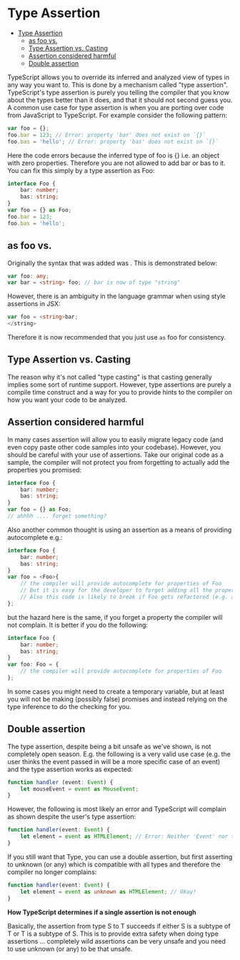 # Type Assertion

- [Type Assertion](#type-assertion)
  - [as foo vs. <foo>](#as-foo-vs-foo)
  - [Type Assertion vs. Casting](#type-assertion-vs-casting)
  - [Assertion considered harmful](#assertion-considered-harmful)
  - [Double assertion](#double-assertion)

TypeScript allows you to override its inferred and analyzed view of types in any way you want to. This is done by a mechanism called "type assertion". TypeScript's type assertion is purely you telling the compiler that you know about the types better than it does, and that it should not second guess you.
A common use case for type assertion is when you are porting over code from JavaScript to TypeScript. For example consider the following pattern:

```ts
var foo = {};
foo.bar = 123; // Error: property 'bar' does not exist on `{}`
foo.bas = 'hello'; // Error: property 'bas' does not exist on `{}`
```

Here the code errors because the inferred type of foo is {} i.e. an object with zero properties. Therefore you are not allowed to add bar or bas to it. You can fix this simply by a type assertion as Foo:

```ts
interface Foo {
    bar: number;
    bas: string;
}
var foo = {} as Foo;
foo.bar = 123;
foo.bas = 'hello';
```


## as foo vs. <foo>


Originally the syntax that was added was <foo>. This is demonstrated below:

```ts
var foo: any;
var bar = <string> foo; // bar is now of type "string"
```

However, there is an ambiguity in the language grammar when using <foo> style assertions in JSX:

```ts
var foo = <string>bar;
</string>

```
Therefore it is now recommended that you just use `as` foo for consistency.


## Type Assertion vs. Casting

The reason why it's not called "type casting" is that casting generally implies some sort of runtime support. However, type assertions are purely a compile time construct and a way for you to provide hints to the compiler on how you want your code to be analyzed.

## Assertion considered harmful

In many cases assertion will allow you to easily migrate legacy code (and even copy paste other code samples into your codebase). However, you should be careful with your use of assertions. Take our original code as a sample, the compiler will not protect you from forgetting to actually add the properties you promised:

```ts
interface Foo {
    bar: number;
    bas: string;
}
var foo = {} as Foo;
// ahhhh .... forget something?
```

Also another common thought is using an assertion as a means of providing autocomplete e.g.:

```ts
interface Foo {
    bar: number;
    bas: string;
}
var foo = <Foo>{
    // the compiler will provide autocomplete for properties of Foo
    // But it is easy for the developer to forget adding all the properties
    // Also this code is likely to break if Foo gets refactored (e.g. a new property added)
};
```


but the hazard here is the same, if you forget a property the compiler will not complain. It is better if you do the following:

```ts
interface Foo {
    bar: number;
    bas: string;
}
var foo: Foo = {
    // the compiler will provide autocomplete for properties of Foo
};
```

In some cases you might need to create a temporary variable, but at least you will not be making (possibly false) promises and instead relying on the type inference to do the checking for you.


## Double assertion

The type assertion, despite being a bit unsafe as we've shown, is not completely open season. E.g. the following is a very valid use case (e.g. the user thinks the event passed in will be a more specific case of an event) and the type assertion works as expected:

```ts
function handler (event: Event) {
    let mouseEvent = event as MouseEvent;
}
```

However, the following is most likely an error and TypeScript will complain as shown despite the user's type assertion:

```ts
function handler(event: Event) {
    let element = event as HTMLElement; // Error: Neither 'Event' nor type 'HTMLElement' is assignable to the other
}
```

If you still want that Type, you can use a double assertion, but first asserting to unknown (or any) which is compatible with all types and therefore the compiler no longer complains:

```ts
function handler(event: Event) {
    let element = event as unknown as HTMLElement; // Okay!
}
```


**How TypeScript determines if a single assertion is not enough**

Basically, the assertion from type S to T succeeds if either S is a subtype of T or T is a subtype of S. This is to provide extra safety when doing type assertions ... completely wild assertions can be very unsafe and you need to use unknown (or any) to be that unsafe.